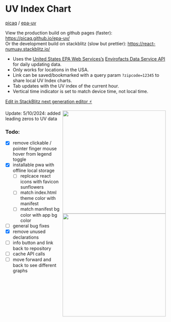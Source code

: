 # UV Index Chart
[picaq](https://github.com/picaq) / [epa-uv](https://github.com/picaq/epa-uv)

View the production build on github pages (faster): https://picaq.github.io/epa-uv/<br>
Or the development build on stackblitz (slow but prettier): https://react-numuay.stackblitz.io/ 

- Uses the [United States EPA Web Services’s](https://www.epa.gov/enviro/web-services) [Envirofacts Data Service API](https://www.epa.gov/enviro/envirofacts-data-service-api) for daily updating data.
- Only works for locations in the USA.
- Link can be saved/bookmarked with a query param `?zipcode=12345` to share local UV Index charts.
- Tab updates with the UV index of the current hour.
- Vertical time indicator is set to match device time, not local time.

[Edit in StackBlitz next generation editor ⚡️](https://stackblitz.com/~/github.com/picaq/epa-uv)

<img src="https://github.com/picaq/epa-uv/assets/34908590/46d130f2-6739-4881-82c7-f08ba3b46387" width=324 align=right>
<img src="https://github.com/picaq/epa-uv/assets/34908590/f2e751fe-2bf1-45a0-a3ce-34f7777e13df" width=324 align=right>

Update: 5/10/2024: added leading zeros to UV data

### Todo:
- [x] remove clickable / pointer finger mouse hover from legend toggle
- [x] installable pwa with offline local storage
  - [ ] replcace react icons with favicon sunflowers
  - [ ] match index.html theme color with manifest
  - [ ] match manifest bg color with app bg color
- [ ] general bug fixes
- [x] remove unused declarations
- [ ] info button and link back to repository
- [ ] cache API calls
- [ ] move forward and back to see different graphs
